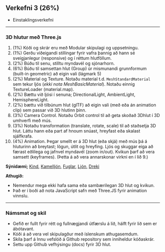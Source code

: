 ## Verkefni 3 (26%)

- Einstaklingsverkefni

---

### 3D hlutur með Three.js

1. (1%) Kóði og skrár eru með Modular skipulagi og uppsetningu.
1. (1%) Gerðu viðeigandi stillingar fyrir vafra þannig að hann sé sveigjanlegur (responsive) og í réttum hlutföllum.
1. (2%) Búðu til senu, stilltu myndavél og sjónarhorn.
1. (6%) Búðu til samsettan hlut (Group) úr mismunandi grunnformum (built-in geometric) að eigin vali (lágmark 5)
1. (2%) Material og Texture. Notaðu material t.d. `MeshStandardMaterial` sem tekur ljós (_ekki nota MeshBasicMaterial_). Notaðu einnig TextureLoader (material.map). 
1. (2%) Bættu við ljósi í senuna; DirectionalLight, AmbientLight, HemisphereLight.
1. (2%) bættu við tilbúnum hlut (glTF) að eigin vali (með eða án animation clip) sem passar við 3D hlutinn þinn.
1. (3%) Camera Control. Notaðu Orbit control til að geta skoðað 3Dhlut í 3D umhverfi með mús.
1. (3%) Notaðu transformation (translate, rotate, scale) til að staðsetja 3D hlut. Láttu hann eða part af hnoum snúast, hreyfast eða skalast sjálfkrafa.
1. (4%) Animation. Þegar smellt er á 3D hlut (eða skjá) með mús þá á hluturinn að breytast; lögun, útlit og hreyfing. Ljós og skuggar eiga að færast eðlilega og jafnvel myndavél (zoom in/out). Kvikun þarf að vera samsett (keyframes). (Þetta á að vera annarskonar virkni en í lið 9.)


**Sýnidæmi;** [Kind](https://codepen.io/elliezen/pen/GWbBrx), [Kamelljón](https://codepen.io/elliezen/pen/evXgdE), [Fuglar](https://codepen.io/Yakudoo/pen/LVyJXw), [Ljón](https://codepen.io/Yakudoo/full/YXxmYR/), [Dreki](https://codepen.io/Yakudoo/pen/yNjRRL)
<br>

**Athugið:**<br>
- Nemendur mega ekki hafa sama eða sambærilegan 3D hlut og kvikun. 
- Það er í boði að nota JavaScript safn með Three.JS fyrir animation vinnslu.

---

### Námsmat og skil
- Gefið er fullt fyrir rétt og fullnægjandi útfærslu á lið, hálft fyrir lið sem er ábótavant.
- Kóði á að vera vel skipulagður með íslenskum athugasemdum.
- Skila þarf á Innu vefslóð á Github repository sem inniheldur kóðaskrár. 
- Settu upp Github vefhýsingu (docs) fyrir 3D hlut.



